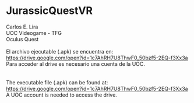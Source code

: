 # JurassicQuestVR
Carlos E. Lira<br/>
UOC Videogame - TFG<br/>
Oculus Quest <br/>
<br/>
El archivo ejecutable (.apk) se encuentra en: <br/>
<a>https://drive.google.com/open?id=1c7AhRH7U8ThwF0_50bzf5-2EQ-f3Xx3a</a><br/>
Para acceder al drive es necesario una cuenta de la UOC.<br/>
<br/>
<br/>
The executable file (.apk) can be found at: <br/>
<a>https://drive.google.com/open?id=1c7AhRH7U8ThwF0_50bzf5-2EQ-f3Xx3a</a><br/>
A UOC account is needed to access the drive.<br/>


